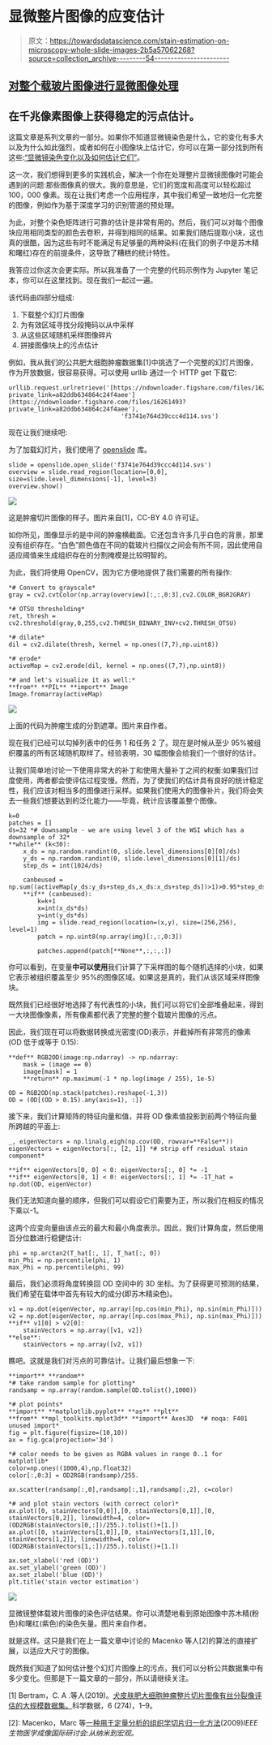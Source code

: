 # 显微整片图像的应变估计

> 原文：<https://towardsdatascience.com/stain-estimation-on-microscopy-whole-slide-images-2b5a57062268?source=collection_archive---------54----------------------->

## [对整个载玻片图像进行显微图像处理](http://towardsdatascience.com/tagged/MicroscopyStainEstimation)

## 在千兆像素图像上获得稳定的污点估计。

这篇文章是系列文章的一部分。如果你不知道显微镜染色是什么，它的变化有多大以及为什么如此强烈，或者如何在小图像块上估计它，你可以在第一部分找到所有这些:[“显微镜染色变化以及如何估计它们”](https://medium.com/@marc.aubreville/microscopy-stain-variations-and-how-to-estimate-them-baca29f57ee9)。

这一次，我们想得到更多的实践机会，解决一个你在处理整片显微镜图像时可能会遇到的问题:那些图像真的很大。我的意思是，它们的宽度和高度可以轻松超过 100，000 像素。现在让我们考虑一个应用程序，其中我们希望一致地归一化完整的图像，例如作为基于深度学习的识别管道的预处理。

为此，对整个染色矩阵进行可靠的估计是非常有用的。然后，我们可以对每个图像块应用相同类型的颜色去卷积，并得到相同的结果。如果我们随后提取小块，这也真的很酷，因为这些有时不能满足有足够量的两种染料(在我们的例子中是苏木精和曙红)存在的前提条件，这导致了糟糕的统计特性。

我答应过你这次会更实际。所以我准备了一个完整的代码示例作为 Jupyter 笔记本，你可以在这里找到。现在我们一起过一遍。

该代码由四部分组成:

1.  下载整个幻灯片图像
2.  为有效区域寻找分段掩码以从中采样
3.  从这些区域随机采样图像碎片
4.  拼接图像块上的污点估计

例如，我从我们的公共肥大细胞肿瘤数据集[1]中挑选了一个完整的幻灯片图像，作为开放数据，很容易获得。可以使用 urllib 通过一个 HTTP get 下载它:

```
urllib.request.urlretrieve('[https://ndownloader.figshare.com/files/16261493?private_link=a82ddb634864c24f4aee'](https://ndownloader.figshare.com/files/16261493?private_link=a82ddb634864c24f4aee'), 
                               'f3741e764d39ccc4d114.svs')
```

现在让我们继续吧:

为了加载幻灯片，我们使用了 [openslide](https://openslide.org) 库。

```
slide = openslide.open_slide('f3741e764d39ccc4d114.svs')
overview = slide.read_region(location=[0,0], size=slide.level_dimensions[-1], level=3)
overview.show()
```

![](img/d28c668c5422c85887828c95671f3812.png)

这是肿瘤切片图像的样子。图片来自[1]，CC-BY 4.0 许可证。

如你所见，图像显示的是中间的肿瘤横截面。它还包含许多几乎白色的背景，那里没有组织存在。“白色”颜色值在不同的载玻片扫描仪之间会有所不同，因此使用自适应阈值来生成组织存在的分割掩模是比较明智的。

为此，我们将使用 OpenCV，因为它方便地提供了我们需要的所有操作:

```
*# Convert to grayscale*
gray = cv2.cvtColor(np.array(overview)[:,:,0:3],cv2.COLOR_BGR2GRAY)

*# OTSU thresholding*
ret, thresh = cv2.threshold(gray,0,255,cv2.THRESH_BINARY_INV+cv2.THRESH_OTSU)

*# dilate*
dil = cv2.dilate(thresh, kernel = np.ones((7,7),np.uint8))

*# erode*
activeMap = cv2.erode(dil, kernel = np.ones((7,7),np.uint8))

*# and let's visualize it as well:*
**from** **PIL** **import** Image
Image.fromarray(activeMap)
```

![](img/0c980aa411efd20bd4fe36bcbfbd0daf.png)

上面的代码为肿瘤生成的分割遮罩。图片来自作者。

现在我们已经可以勾掉列表中的任务 1 和任务 2 了。现在是时候从至少 95%被组织覆盖的所有区域随机取样了。经验表明，30 幅图像会给我们一个很好的估计。

让我们简单地讨论一下使用非常大的补丁和使用大量补丁之间的权衡:如果我们过度使用，两者都会使评估过程变慢。然而，为了使我们的估计具有良好的统计稳定性，我们应该对相当多的图像进行采样。如果我们使用大的图像补片，我们将会失去一些我们想要达到的泛化能力——毕竟，统计应该覆盖整个图像。

```
k=0
patches = []
ds=32 *# downsample - we are using level 3 of the WSI which has a downsample of 32*
**while** (k<30):
    x_ds = np.random.randint(0, slide.level_dimensions[0][0]/ds)
    y_ds = np.random.randint(0, slide.level_dimensions[0][1]/ds)
    step_ds = int(1024/ds)

    canbeused = np.sum((activeMap[y_ds:y_ds+step_ds,x_ds:x_ds+step_ds])>1)>0.95*step_ds*step_ds
    **if** (canbeused):
        k=k+1
        x=int(x_ds*ds)
        y=int(y_ds*ds)
        img = slide.read_region(location=(x,y), size=(256,256), level=1)
        patch = np.uint8(np.array(img)[:,:,0:3])

        patches.append(patch[**None**,:,:,:])
```

你可以看到，在变量**中可以使用**我们计算了下采样图的每个随机选择的小块，如果它表示被组织覆盖至少 95%的图像区域。如果这是真的，我们从该区域采样图像块。

既然我们已经很好地选择了有代表性的小块，我们可以将它们全部堆叠起来，得到一大块图像像素，所有像素都代表了完整的整个载玻片图像的污点。

因此，我们现在可以将数据转换成光密度(OD)表示，并截掉所有非常亮的像素(OD 低于或等于 0.15):

```
**def** RGB2OD(image:np.ndarray) -> np.ndarray:
    mask = (image == 0)
    image[mask] = 1
    **return** np.maximum(-1 * np.log(image / 255), 1e-5)

OD = RGB2OD(np.stack(patches).reshape(-1,3))
OD = (OD[(OD > 0.15).any(axis=1), :])
```

接下来，我们计算矩阵的特征向量和值，并将 OD 像素值投影到前两个特征向量所跨越的平面上:

```
_, eigenVectors = np.linalg.eigh(np.cov(OD, rowvar=**False**))
eigenVectors = eigenVectors[:, [2, 1]] *# strip off residual stain component*

**if** eigenVectors[0, 0] < 0: eigenVectors[:, 0] *= -1
**if** eigenVectors[0, 1] < 0: eigenVectors[:, 1] *= -1T_hat = np.dot(OD, eigenVector)
```

我们无法知道向量的顺序，但我们可以假设它们需要为正，所以我们在相反的情况下乘以-1。

这两个应变向量由该点云的最大和最小角度表示。因此，我们计算角度，然后使用百分位数进行稳健估计:

```
phi = np.arctan2(T_hat[:, 1], T_hat[:, 0])
min_Phi = np.percentile(phi, 1)
max_Phi = np.percentile(phi, 99)
```

最后，我们必须将角度转换回 OD 空间中的 3D 坐标。为了获得更可预测的结果，我们希望在载体中首先有较大的成分(即苏木精染色)。

```
v1 = np.dot(eigenVector, np.array([np.cos(min_Phi), np.sin(min_Phi)]))
v2 = np.dot(eigenVector, np.array([np.cos(max_Phi), np.sin(max_Phi)]))
**if** v1[0] > v2[0]:
    stainVectors = np.array([v1, v2])
**else**:
    stainVectors = np.array([v2, v1])
```

瞧吧。这就是我们对污点的可靠估计。让我们最后想象一下:

```
**import** **random**
*# take random sample for plotting*
randsamp = np.array(random.sample(OD.tolist(),1000))

*# plot points*
**import** **matplotlib.pyplot** **as** **plt**
**from** **mpl_toolkits.mplot3d** **import** Axes3D  *# noqa: F401 unused import*
fig = plt.figure(figsize=(10,10))
ax = fig.gca(projection='3d')

*# color needs to be given as RGBA values in range 0..1 for matplotlib*
color=np.ones((1000,4),np.float32)
color[:,0:3] = OD2RGB(randsamp)/255.

ax.scatter(randsamp[:,0],randsamp[:,1],randsamp[:,2], c=color)

*# and plot stain vectors (with correct color)*
ax.plot([0, stainVectors[0,0]],[0, stainVectors[0,1]],[0, stainVectors[0,2]], linewidth=4, color=(OD2RGB(stainVectors[0,:])/255.).tolist()+[1.])
ax.plot([0, stainVectors[1,0]],[0, stainVectors[1,1]],[0, stainVectors[1,2]], linewidth=4, color=(OD2RGB(stainVectors[1,:])/255.).tolist()+[1.])

ax.set_xlabel('red (OD)')
ax.set_ylabel('green (OD)')
ax.set_zlabel('blue (OD)')
plt.title('stain vector estimation')
```

![](img/d9f143b5881479856847cc5f13e7ad0c.png)

显微镜整体载玻片图像的染色评估结果。你可以清楚地看到原始图像中苏木精(粉色)和曙红(紫色)的染色矢量。图片来自作者。

就是这样。这只是我们在上一篇文章中讨论的 Macenko 等人[2]的算法的直接扩展，以适应大尺寸的图像。

既然我们知道了如何估计整个幻灯片图像上的污点，我们可以分析公共数据集中有多少变化。但那是下一篇文章的一部分，所以请继续关注。

[1] Bertram，C. A .等人(2019)。[犬皮肤肥大细胞肿瘤整片切片图像有丝分裂像评估的大规模数据集。](https://www.nature.com/articles/s41597-019-0290-4)科学数据，6 (274)，1–9。

[2]: Macenko，Marc 等[一种用于定量分析的组织学切片归一化方法](https://ieeexplore.ieee.org/document/5193250)(2009)*IEEE 生物医学成像国际研讨会:从纳米到宏观。*